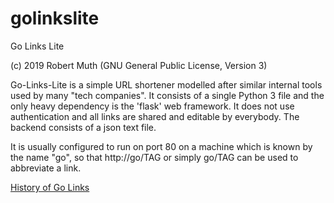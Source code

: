# golinkslite
Go Links Lite

(c) 2019 Robert Muth (GNU General Public License, Version 3)


Go-Links-Lite is a simple URL shortener modelled after similar internal tools 
used by many "tech companies".
It consists of a single Python 3 file and the only heavy dependency is the
'flask' web framework. It does not use authentication and all links are 
shared and editable by everybody. The backend consists of a json text file. 

It is usually configured to run on port 80 on a machine which is known by the 
name "go", so that http://go/TAG or simply go/TAG can be used to abbreviate a 
link.

[History of Go Links](https://medium.com/@golinks/the-full-history-of-go-links-and-the-golink-system-cbc6d2c8bb3)

